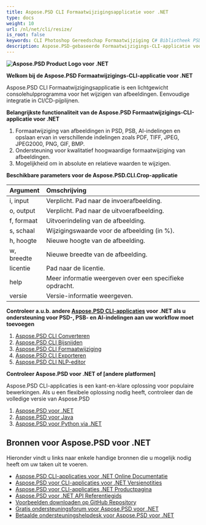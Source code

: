 ```yaml
---
title: Aspose.PSD CLI Formaatwijzigingsapplicatie voor .NET
type: docs
weight: 10
url: /nl/net/cli/resize/
is_root: false
keywords: CLI Photoshop Gereedschap Formaatwijziging C# Bibliotheek PSD API
description: Aspose.PSD-gebaseerde Formaatwijzigings-CLI-applicatie voor PSD, PSB en AI bestandsindelingen. Geen code CI/CD Automatisering. Ondersteunt het wijzigen van afbeeldingen en opslaan ervan in verschillende indelingen zoals PDF, TIFF, JPEG, JPEG2000, PNG, GIF, BMP. Het vereist niet dat Adobe Photoshop of Adobe Illustrator geïnstalleerd is en kan worden uitgevoerd vanuit de console zonder extra code.
---
```


**![Aspose.PSD Product Logo voor .NET](home_1.png)**

**Welkom bij de Aspose.PSD Formaatwijzigings-CLI-applicatie voor .NET**

Aspose.PSD CLI Formaatwijzigingsapplicatie is een lichtgewicht consolehulpprogramma voor het wijzigen van afbeeldingen. Eenvoudige integratie in CI/CD-pijplijnen.

**Belangrijkste functionaliteit van de Aspose.PSD Formaatwijzigings-CLI-applicatie voor .NET**

1. Formaatwijziging van afbeeldingen in PSD, PSB, AI-indelingen en opslaan ervan in verschillende indelingen zoals PDF, TIFF, JPEG, JPEG2000, PNG, GIF, BMP.
2. Ondersteuning voor kwalitatief hoogwaardige formaatwijziging van afbeeldingen.
3. Mogelijkheid om in absolute en relatieve waarden te wijzigen.

**Beschikbare parameters voor de Aspose.PSD.CLI.Crop-applicatie**

| **Argument** | **Omschrijving**                           |
|:-------------|:------------------------------------------|
| i, input     | Verplicht. Pad naar de invoerafbeelding.  |
| o, output    | Verplicht. Pad naar de uitvoerafbeelding. |
| f, formaat   | Uitvoerindeling van de afbeelding.        |
| s, schaal    | Wijzigingswaarde voor de afbeelding (in %).|
| h, hoogte    | Nieuwe hoogte van de afbeelding.         |
| w, breedte   | Nieuwe breedte van de afbeelding.        |
| licentie     | Pad naar de licentie.                    |
| help         | Meer informatie weergeven over een specifieke opdracht. |
| versie       | Versie-informatie weergeven.             |

**Controleer a.u.b. andere [Aspose.PSD CLI-applicaties](https://docs.aspose.com/psd/net/cli) voor .NET als u ondersteuning voor PSD-, PSB- en AI-indelingen aan uw workflow moet toevoegen**

1. [Aspose.PSD CLI Converteren](/psd/nl/net/cli/convert)
2. [Aspose.PSD CLI Bijsnijden](/psd/nl/net/cli/crop)
3. [Aspose.PSD CLI Formaatwijziging](/psd/nl/net/cli/resize)
4. [Aspose.PSD CLI Exporteren](/psd/nl/net/cli/export)
5. [Aspose.PSD CLI NLP-editor](/psd/nl/net/cli/nlp-editor)

**Controleer Aspose.PSD voor .NET of [andere platformen]**

Aspose.PSD CLI-applicaties is een kant-en-klare oplossing voor populaire bewerkingen. Als u een flexibele oplossing nodig heeft, controleer dan de volledige versie van Aspose.PSD

1. [Aspose.PSD voor .NET](https://releases.aspose.com/psd/net/)
2. [Aspose.PSD voor Java](https://releases.aspose.com/psd/java/) 
3. [Aspose.PSD voor Python via .NET](https://releases.aspose.com/psd/python-net/)

## **Bronnen voor Aspose.PSD voor .NET**

Hieronder vindt u links naar enkele handige bronnen die u mogelijk nodig heeft om uw taken uit te voeren.

- [Aspose.PSD CLI-applicaties voor .NET Online Documentatie](/psd/nl/net/cli/conversion)
- [Aspose.PSD voor CLI-applicaties voor .NET Versienotities](/psd/nl/net/cli/conversion/release-notes/)
- [Aspose.PSD voor CLI-applicaties .NET Productpagina](https://products.aspose.com/psd/net/cli)
- [Aspose.PSD voor .NET API Referentiegids](https://reference.aspose.com/net/psd)
- [Voorbeelden downloaden op GitHub Repository](https://github.com/aspose-psd/CLI-Applications)
- [Gratis ondersteuningsforum voor Aspose.PSD voor .NET](https://forum.aspose.com/c/psd)
- [Betaalde ondersteuningshelpdesk voor Aspose.PSD voor .NET](https://helpdesk.aspose.com/)
